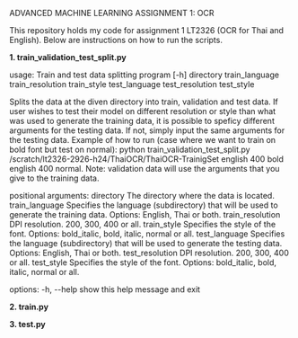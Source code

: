 ﻿ADVANCED MACHINE LEARNING ASSIGNMENT 1: OCR

This repository holds my code for assignment 1 LT2326 (OCR for Thai and English).
Below are instructions on how to run the scripts.

**1. train_validation_test_split.py**
   
usage: Train and test data splitting program [-h] directory train_language train_resolution train_style test_language test_resolution test_style

Splits the data at the diven directory into train, validation and test data. If user wishes to test their model on different resolution or style than what was used to
generate the training data, it is possible to speficy different arguments for the testing data. If not, simply input the same arguments for the testing data. Example of how
to run (case where we want to train on bold font but test on normal): python train_validation_test_split.py /scratch/lt2326-2926-h24/ThaiOCR/ThaiOCR-TrainigSet english 400
bold english 400 normal. Note: validation data will use the arguments that you give to the training data.

positional arguments:
  directory         The directory where the data is located.
  train_language    Specifies the language (subdirectory) that will be used to generate the training data. Options: English, Thai or both.
  train_resolution  DPI resolution. 200, 300, 400 or all.
  train_style       Specifies the style of the font. Options: bold_italic, bold, italic, normal or all.
  test_language     Specifies the language (subdirectory) that will be used to generate the testing data. Options: English, Thai or both.
  test_resolution   DPI resolution. 200, 300, 400 or all.
  test_style        Specifies the style of the font. Options: bold_italic, bold, italic, normal or all.

options:
  -h, --help        show this help message and exit

**2. train.py**

**3. test.py**
